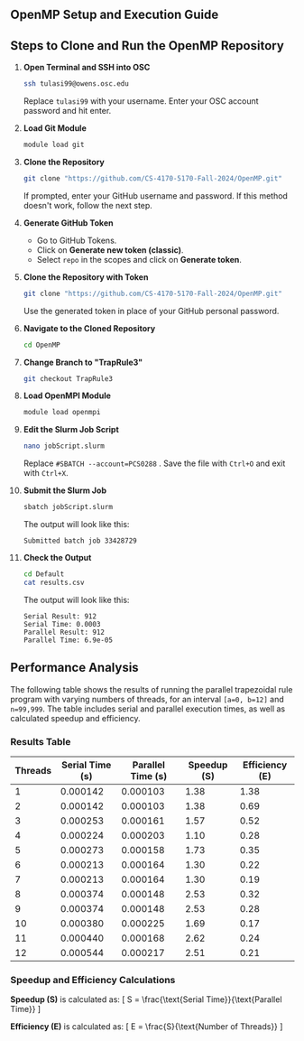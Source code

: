 ## OpenMP Setup and Execution Guide

## Steps to Clone and Run the OpenMP Repository

1. **Open Terminal and SSH into OSC**

   ```sh
   ssh tulasi99@owens.osc.edu
   ```

   Replace `tulasi99` with your username. Enter your OSC account password and hit enter.

2. **Load Git Module**

   ```sh
   module load git
   ```

3. **Clone the Repository**

   ```sh
   git clone "https://github.com/CS-4170-5170-Fall-2024/OpenMP.git"
   ```

   If prompted, enter your GitHub username and password. If this method doesn't work, follow the next step.

4. **Generate GitHub Token**

   - Go to GitHub Tokens.
   - Click on **Generate new token (classic)**.
   - Select `repo` in the scopes and click on **Generate token**.

5. **Clone the Repository with Token**

   ```sh
   git clone "https://github.com/CS-4170-5170-Fall-2024/OpenMP.git"
   ```

   Use the generated token in place of your GitHub personal password.

6. **Navigate to the Cloned Repository**

   ```sh
   cd OpenMP
   ```

7. **Change Branch to "TrapRule3"**

   ```sh
   git checkout TrapRule3
   ```

8. **Load OpenMPI Module**

   ```sh
   module load openmpi
   ```

9. **Edit the Slurm Job Script**

   ```sh
   nano jobScript.slurm
   ```

   Replace `#SBATCH --account=PCS0288` . Save the file with `Ctrl+O` and exit with `Ctrl+X`.

10. **Submit the Slurm Job**

    ```sh
    sbatch jobScript.slurm
    ```

    The output will look like this:

    ```
    Submitted batch job 33428729
    ```

11. **Check the Output**
    ```sh
    cd Default
    cat results.csv
    ```
    The output will look like this:
    ```
    Serial Result: 912
    Serial Time: 0.0003
    Parallel Result: 912
    Parallel Time: 6.9e-05
    ```

## Performance Analysis

The following table shows the results of running the parallel trapezoidal rule program with varying numbers of threads, for an interval `[a=0, b=12]` and `n=99,999`. The table includes serial and parallel execution times, as well as calculated speedup and efficiency.

### Results Table

| Threads | Serial Time (s) | Parallel Time (s) | Speedup (S) | Efficiency (E) |
| ------- | --------------- | ----------------- | ----------- | -------------- |
| 1       | 0.000142        | 0.000103          | 1.38        | 1.38           |
| 2       | 0.000142        | 0.000103          | 1.38        | 0.69           |
| 3       | 0.000253        | 0.000161          | 1.57        | 0.52           |
| 4       | 0.000224        | 0.000203          | 1.10        | 0.28           |
| 5       | 0.000273        | 0.000158          | 1.73        | 0.35           |
| 6       | 0.000213        | 0.000164          | 1.30        | 0.22           |
| 7       | 0.000213        | 0.000164          | 1.30        | 0.19           |
| 8       | 0.000374        | 0.000148          | 2.53        | 0.32           |
| 9       | 0.000374        | 0.000148          | 2.53        | 0.28           |
| 10      | 0.000380        | 0.000225          | 1.69        | 0.17           |
| 11      | 0.000440        | 0.000168          | 2.62        | 0.24           |
| 12      | 0.000544        | 0.000217          | 2.51        | 0.21           |

### Speedup and Efficiency Calculations

**Speedup (S)** is calculated as:
\[ S = \frac{\text{Serial Time}}{\text{Parallel Time}} \]

**Efficiency (E)** is calculated as:
\[ E = \frac{S}{\text{Number of Threads}} \]
